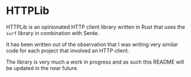 HTTPLib
========

HTTPLib is an opinionated HTTP client library written in Rust that uses
the `surf` library in combination with Serde. 

It has been written out of the observation that I was writing 
very similar code for each project that involved an HTTP client.

The library is very much a work in progress and as such this README
will be updated in the near future.
